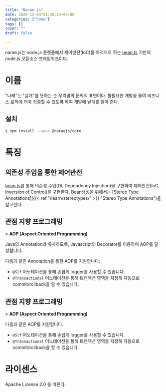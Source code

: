 ```yaml
---
title: "Narae.js"
date: 2020-12-04T21:26:24+09:00
categories: ["home"]
tags: []
cover: ""
draft: false

---
```


narae.js는 node.js 플랫폼에서 제어반전(IoC)를 목적으로 하는 [bean.ts](https://github.com/jc-lab/bean.ts) 기반의 node.js 오픈소스 프레임워크이다.


# 이름

"나래"는 "날개"를 뜻하는 순 우리말의 문학적 표현이다. 불필요한 개발을 줄여 비즈니스 로직에 더욱 집중할 수 있도록 하여 개발에 날개를 달아 준다.

## 설치

```bash
$ npm install --save @naraejs/core
```

# 특징

## 의존성 주입을 통한 제어반전

[bean.ts](https://github.com/jc-lab/bean.ts)를 통해 의존성 주입(DI, Dependency Injection)을 구현하여 제어반전(IoC, Inversion of Control)을 구현한다.
Bean생성을 위해서는 [Stereo Type Annotations]({{< ref "/learn/stereotypes/" >}} "Stereo Type Annotations")을 참고한다.

## 관점 지향 프로그래밍

= **AOP (Aspect Oriented Programming)**

Java의 Annotation과 유사하도록, Javascript의 Decorator를 이용하여 AOP를 달성합니다.

다음과 같은 Annotation를 통한 AOP를 지원합니다:
* `@Slf` 어노테이션을 통해 손쉽게 logger를 사용할 수 있습니다.
* `@Transactional` 어노테이션을 통해 트랜잭션 영역을 지정해 자동으로 commit/rollback을 할 수 있습니다.

## 관점 지향 프로그래밍

= **AOP (Aspect Oriented Programming)**

다음과 같은 AOP를 지원합니다.
* `@Slf` 어노테이션을 통해 손쉽게 logger를 사용할 수 있습니다.
* `@Transactional` 어노테이션을 통해 트랜잭션 영역을 지정해 자동으로 commit/rollback을 할 수 있습니다.

# 라이센스

Apache License 2.0 을 따른다.
